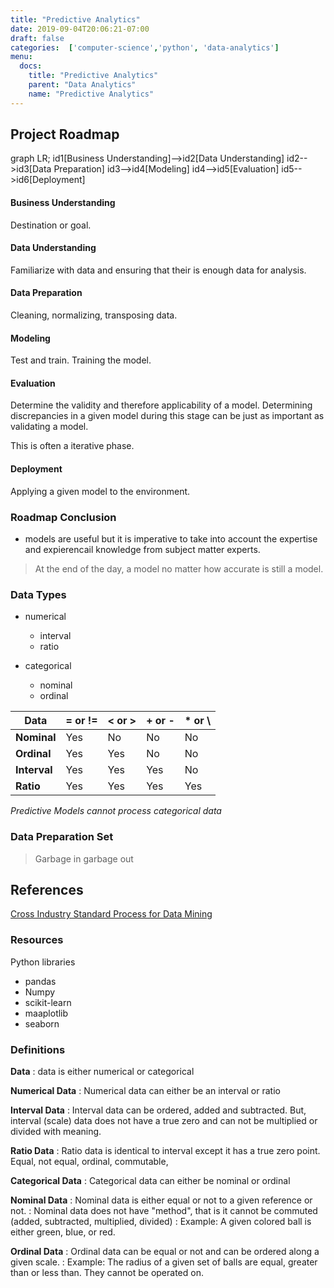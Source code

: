 ```yaml
---
title: "Predictive Analytics"
date: 2019-09-04T20:06:21-07:00
draft: false
categories:  ['computer-science','python', 'data-analytics']
menu:
  docs:
    title: "Predictive Analytics"
    parent: "Data Analytics"
    name: "Predictive Analytics"
---
```


## Project Roadmap 

<div class="mermaid">
graph LR;
  id1[Business Understanding]-->id2[Data Understanding]
  id2-->id3[Data Preparation]
  id3-->id4[Modeling]
  id4-->id5[Evaluation]
  id5-->id6[Deployment]
<div>

#### Business Understanding 

Destination or goal. 

#### Data Understanding

Familiarize with data and ensuring that their is enough data for analysis.

#### Data Preparation

Cleaning, normalizing, transposing data.

#### Modeling

Test and train. Training the model. 

#### Evaluation

Determine the validity and therefore applicability of a model. Determining discrepancies in a given model during this stage can be just as important as validating a model. 

This is often a iterative phase.

#### Deployment

Applying a given model to the environment.

### Roadmap Conclusion 

- models are useful but it is imperative to take into account the expertise and expierencail knowledge from subject matter experts. 

> At the end of the day, a model no matter how accurate is still a model. 

### Data Types  

- numerical 
  - interval
  - ratio
  
- categorical
  - nominal
  - ordinal

| Data         | = or != | < or > | + or - | * or \ |
|--------------|---------|--------|--------|--------|
| __Nominal__  | Yes     | No     | No     | No     |
| __Ordinal__  | Yes     | Yes    | No     | No     |
| __Interval__ | Yes     | Yes    | Yes    | No     |
| __Ratio__    | Yes     | Yes    | Yes    | Yes    |


*Predictive Models cannot process categorical data*

### Data Preparation Set 

> Garbage in garbage out


## References 

[Cross Industry Standard Process for Data Mining](https://en.wikipedia.org/wiki/Cross-industry_standard_process_for_data_mining)

### Resources 

Python libraries 
- pandas
- Numpy
- scikit-learn
- maaplotlib
- seaborn

### Definitions

__Data__
: data is either numerical or categorical 

__Numerical Data__
: Numerical data can either be an interval or ratio

__Interval Data__
: Interval data can be ordered, added and subtracted. But, interval (scale) data does not have a true zero and can not be multiplied or divided with meaning. 

__Ratio Data__
: Ratio data is identical to interval except it has a true zero point. Equal, not equal, ordinal, commutable, 

__Categorical Data__
: Categorical data can either be nominal or ordinal

__Nominal Data__
: Nominal data is either equal or not to a given reference or not.
: Nominal data does not have "method", that is it cannot be commuted (added, subtracted, multiplied, divided)
: Example: A given colored ball is either green, blue, or red. 

__Ordinal Data__
: Ordinal data can be equal or not and can be ordered along a given scale.
: Example: The radius of a given set of balls are equal, greater than or less than. They cannot be operated on. 